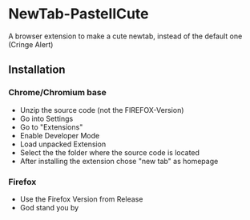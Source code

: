 # NewTab-PastellCute
A browser extension to make a cute newtab, instead of the default one
(Cringe Alert)

## Installation

### Chrome/Chromium base
- Unzip the source code (not the FIREFOX-Version)
- Go into Settings
- Go to "Extensions"
- Enable Developer Mode
- Load unpacked Extension
- Select the the folder where the source code is located
- After installing the extension chose "new tab" as homepage

### Firefox
- Use the Firefox Version from Release
- God stand you by
